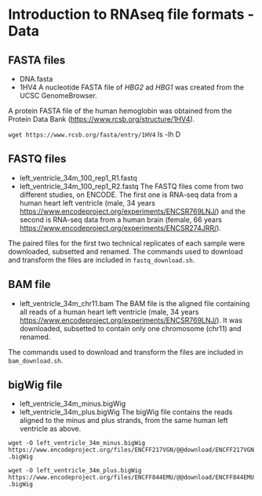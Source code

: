 # Introduction to RNAseq file formats - Data


## FASTA files
* DNA.fasta
* 1HV4
A nucleotide FASTA file of *HBG2* ad *HBG1* was created from the UCSC GenomeBrowser.

A protein FASTA file of the human hemoglobin was obtained from the Protein Data Bank (https://www.rcsb.org/structure/1HV4).

`wget https://www.rcsb.org/fasta/entry/1HV4`
ls -lh D    
## FASTQ files
* left_ventricle_34m_100_rep1_R1.fastq
* left_ventricle_34m_100_rep1_R2.fastq
The FASTQ files come from two different studies, on ENCODE. The first one is RNA-seq data from a human heart left ventricle (male, 34 years https://www.encodeproject.org/experiments/ENCSR769LNJ/) and the second is RNA-seq data from a human brain (female, 66 years https://www.encodeproject.org/experiments/ENCSR274JRR/).

The paired files for the first two technical replicates of each sample were downloaded, subsetted and renamed. The commands used to download and transform the files are included in `fastq_download.sh`.

## BAM file
* left_ventricle_34m_chr11.bam
The BAM file is the aligned file containing all reads of a human heart left ventricle (male, 34 years https://www.encodeproject.org/experiments/ENCSR769LNJ/). It was downloaded, subsetted to contain only one chromosome (chr11) and renamed.

The commands used to download and transform the files are included in `bam_download.sh`.

## bigWig file
* left_ventricle_34m_minus.bigWig
* left_ventricle_34m_plus.bigWig
The bigWig file contains the reads aligned to the minus and plus strands, from the same human left ventricle as above.

`wget -O left_ventricle_34m_minus.bigWig https://www.encodeproject.org/files/ENCFF217VGN/@@download/ENCFF217VGN.bigWig`

`wget -O left_ventricle_34m_plus.bigWig https://www.encodeproject.org/files/ENCFF844EMU/@@download/ENCFF844EMU.bigWig`
